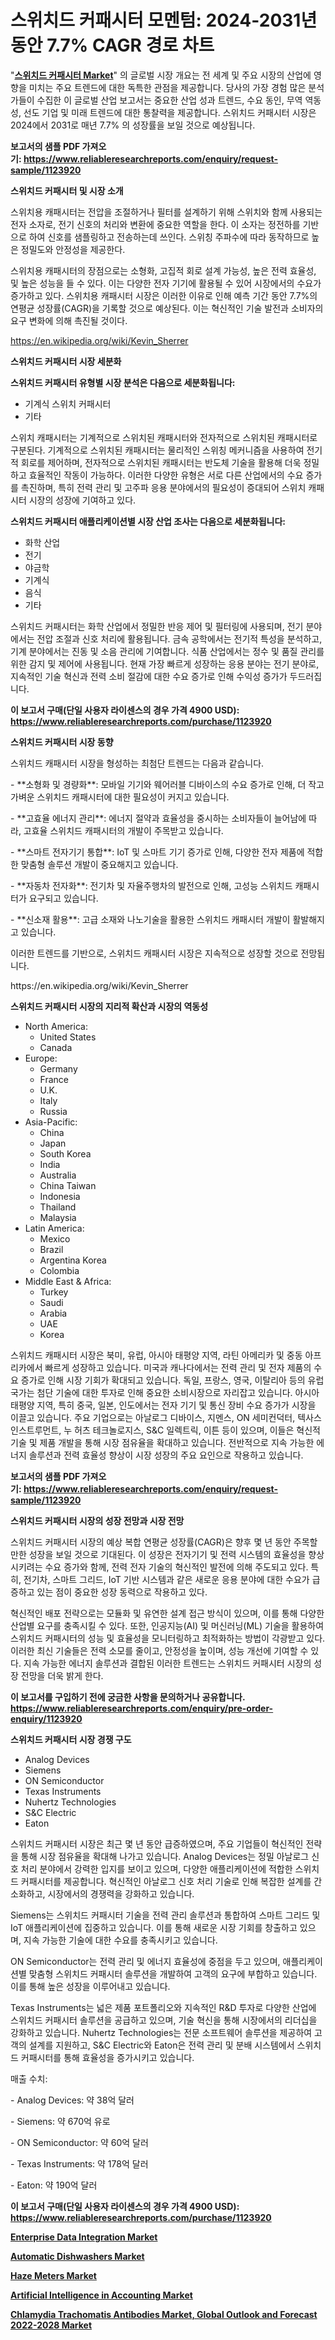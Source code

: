 <p><h1>스위치드 커패시터 모멘텀: 2024-2031년 동안 7.7% CAGR 경로 차트</h1></p><p>"<strong><a href="https://www.reliableresearchreports.com/switched-capacitors-r1123920?utm_campaign=105&utm_medium=7&utm_source=Github&utm_content=ia&utm_term=17112024&utm_id=switched-capacitors">스위치드 커패시터 Market</a></strong>" 의 글로벌 시장 개요는 전 세계 및 주요 시장의 산업에 영향을 미치는 주요 트렌드에 대한 독특한 관점을 제공합니다. 당사의 가장 경험 많은 분석가들이 수집한 이 글로벌 산업 보고서는 중요한 산업 성과 트렌드, 수요 동인, 무역 역동성, 선도 기업 및 미래 트렌드에 대한 통찰력을 제공합니다. 스위치드 커패시터 시장은 2024에서 2031로 매년 7.7% 의 성장률을 보일 것으로 예상됩니다.</p>
<p><strong>보고서의 샘플 PDF 가져오기:&nbsp;<a href="https://www.reliableresearchreports.com/enquiry/request-sample/1123920?utm_campaign=105&utm_medium=7&utm_source=Github&utm_content=ia&utm_term=17112024&utm_id=switched-capacitors">https://www.reliableresearchreports.com/enquiry/request-sample/1123920</a></strong></p>
<p><strong>스위치드 커패시터 및 시장 소개</strong></p>
<p><p>스위치용 캐패시터는 전압을 조절하거나 필터를 설계하기 위해 스위치와 함께 사용되는 전자 소자로, 전기 신호의 처리와 변환에 중요한 역할을 한다. 이 소자는 정전하를 기반으로 하여 신호를 샘플링하고 전송하는데 쓰인다. 스위칭 주파수에 따라 동작하므로 높은 정밀도와 안정성을 제공한다. </p><p>스위치용 캐패시터의 장점으로는 소형화, 고집적 회로 설계 가능성, 높은 전력 효율성, 및 높은 성능을 들 수 있다. 이는 다양한 전자 기기에 활용될 수 있어 시장에서의 수요가 증가하고 있다. 스위치용 캐패시터 시장은 이러한 이유로 인해 예측 기간 동안 7.7%의 연평균 성장률(CAGR)을 기록할 것으로 예상된다. 이는 혁신적인 기술 발전과 소비자의 요구 변화에 의해 촉진될 것이다.</p></p>
<p><a href="https://en.wikipedia.org/wiki/Kevin_Sherrer?utm_campaign=105&utm_medium=7&utm_source=Github&utm_content=ia&utm_term=17112024&utm_id=switched-capacitors">https://en.wikipedia.org/wiki/Kevin_Sherrer</a></p>
<p><strong>스위치드 커패시터 시장 세분화</strong></p>
<p><strong>스위치드 커패시터 유형별 시장 분석은 다음으로 세분화됩니다:</strong></p>
<p><ul><li>기계식 스위치 커패시터</li><li>기타</li></ul></p>
<p><p>스위치 캐패시터는 기계적으로 스위치된 캐패시터와 전자적으로 스위치된 캐패시터로 구분된다. 기계적으로 스위치된 캐패시터는 물리적인 스위칭 메커니즘을 사용하여 전기적 회로를 제어하며, 전자적으로 스위치된 캐패시터는 반도체 기술을 활용해 더욱 정밀하고 효율적인 작동이 가능하다. 이러한 다양한 유형은 서로 다른 산업에서의 수요 증가를 촉진하며, 특히 전력 관리 및 고주파 응용 분야에서의 필요성이 증대되어 스위치 캐패시터 시장의 성장에 기여하고 있다.</p></p>
<p><strong>스위치드 커패시터 애플리케이션별 시장 산업 조사는 다음으로 세분화됩니다:</strong></p>
<p><ul><li>화학 산업</li><li>전기</li><li>야금학</li><li>기계식</li><li>음식</li><li>기타</li></ul></p>
<p><p>스위치드 커패시터는 화학 산업에서 정밀한 반응 제어 및 필터링에 사용되며, 전기 분야에서는 전압 조절과 신호 처리에 활용됩니다. 금속 공학에서는 전기적 특성을 분석하고, 기계 분야에서는 진동 및 소음 관리에 기여합니다. 식품 산업에서는 정수 및 품질 관리를 위한 감지 및 제어에 사용됩니다. 현재 가장 빠르게 성장하는 응용 분야는 전기 분야로, 지속적인 기술 혁신과 전력 소비 절감에 대한 수요 증가로 인해 수익성 증가가 두드러집니다.</p></p>
<p><strong>이 보고서 구매(단일 사용자 라이센스의 경우 가격 4900 USD): <a href="https://www.reliableresearchreports.com/purchase/1123920?utm_campaign=105&utm_medium=7&utm_source=Github&utm_content=ia&utm_term=17112024&utm_id=switched-capacitors">https://www.reliableresearchreports.com/purchase/1123920</a></strong></p>
<p><strong>스위치드 커패시터 시장 동향</strong></p>
<p><p>스위치드 캐패시터 시장을 형성하는 최첨단 트렌드는 다음과 같습니다.</p><p>- **소형화 및 경량화**: 모바일 기기와 웨어러블 디바이스의 수요 증가로 인해, 더 작고 가벼운 스위치드 캐패시터에 대한 필요성이 커지고 있습니다.</p><p>- **고효율 에너지 관리**: 에너지 절약과 효율성을 중시하는 소비자들이 늘어남에 따라, 고효율 스위치드 캐패시터의 개발이 주목받고 있습니다.</p><p>- **스마트 전자기기 통합**: IoT 및 스마트 기기 증가로 인해, 다양한 전자 제품에 적합한 맞춤형 솔루션 개발이 중요해지고 있습니다.</p><p>- **자동차 전자화**: 전기차 및 자율주행차의 발전으로 인해, 고성능 스위치드 캐패시터가 요구되고 있습니다.</p><p>- **신소재 활용**: 고급 소재와 나노기술을 활용한 스위치드 캐패시터 개발이 활발해지고 있습니다.</p><p>이러한 트렌드를 기반으로, 스위치드 캐패시터 시장은 지속적으로 성장할 것으로 전망됩니다.</p></p>
<p>https://en.wikipedia.org/wiki/Kevin_Sherrer</p>
<p><strong>스위치드 커패시터 시장의 지리적 확산과 시장의 역동성</strong></p>
<p><ul>
    <li>
        North America:
        <ul>
            <li>United States</li>
            <li>Canada</li>
        </ul>
    </li>
    <li>
        Europe:
        <ul>
            <li>Germany</li>
            <li>France</li>
            <li>U.K.</li>
            <li>Italy</li>
            <li>Russia</li>
        </ul>
    </li>
    <li>
        Asia-Pacific:
        <ul>
            <li>China</li>
            <li>Japan</li>
            <li>South Korea</li>
            <li>India</li>
            <li>Australia</li>
            <li>China Taiwan</li>
            <li>Indonesia</li>
            <li>Thailand</li>
            <li>Malaysia</li>
        </ul>
    </li>
    <li>
        Latin America:
        <ul>
            <li>Mexico</li>
            <li>Brazil</li>
            <li>Argentina Korea</li>
            <li>Colombia</li>
        </ul>
    </li>
    <li>
        Middle East & Africa:
        <ul>
            <li>Turkey</li>
            <li>Saudi</li>
            <li>Arabia</li>
            <li>UAE</li>
            <li>Korea</li>
        </ul>
    </li>
    </ul></p>
<p><p>스위치드 캐패시터 시장은 북미, 유럽, 아시아 태평양 지역, 라틴 아메리카 및 중동 아프리카에서 빠르게 성장하고 있습니다. 미국과 캐나다에서는 전력 관리 및 전자 제품의 수요 증가로 인해 시장 기회가 확대되고 있습니다. 독일, 프랑스, 영국, 이탈리아 등의 유럽 국가는 첨단 기술에 대한 투자로 인해 중요한 소비시장으로 자리잡고 있습니다. 아시아 태평양 지역, 특히 중국, 일본, 인도에서는 전자 기기 및 통신 장비 수요 증가가 시장을 이끌고 있습니다. 주요 기업으로는 아날로그 디바이스, 지멘스, ON 세미컨덕터, 텍사스 인스트루먼트, 누 허츠 테크놀로지스, S&C 일렉트릭, 이튼 등이 있으며, 이들은 혁신적 기술 및 제품 개발을 통해 시장 점유율을 확대하고 있습니다. 전반적으로 지속 가능한 에너지 솔루션과 전력 효율성 향상이 시장 성장의 주요 요인으로 작용하고 있습니다.</p></p>
<p><strong>보고서의 샘플 PDF 가져오기:&nbsp;<a href="https://www.reliableresearchreports.com/enquiry/request-sample/1123920?utm_campaign=105&utm_medium=7&utm_source=Github&utm_content=ia&utm_term=17112024&utm_id=switched-capacitors">https://www.reliableresearchreports.com/enquiry/request-sample/1123920</a></strong></p>
<p><strong>스위치드 커패시터 시장의 성장 전망과 시장 전망</strong></p>
<p><p>스위치드 커패시터 시장의 예상 복합 연평균 성장률(CAGR)은 향후 몇 년 동안 주목할 만한 성장을 보일 것으로 기대된다. 이 성장은 전자기기 및 전력 시스템의 효율성을 향상시키려는 수요 증가와 함께, 전력 전자 기술의 혁신적인 발전에 의해 주도되고 있다. 특히, 전기차, 스마트 그리드, IoT 기반 시스템과 같은 새로운 응용 분야에 대한 수요가 급증하고 있는 점이 중요한 성장 동력으로 작용하고 있다.</p><p>혁신적인 배포 전략으로는 모듈화 및 유연한 설계 접근 방식이 있으며, 이를 통해 다양한 산업별 요구를 충족시킬 수 있다. 또한, 인공지능(AI) 및 머신러닝(ML) 기술을 활용하여 스위치드 커패시터의 성능 및 효율성을 모니터링하고 최적화하는 방법이 각광받고 있다. 이러한 최신 기술들은 전력 소모를 줄이고, 안정성을 높이며, 성능 개선에 기여할 수 있다. 지속 가능한 에너지 솔루션과 결합된 이러한 트렌드는 스위치드 커패시터 시장의 성장 전망을 더욱 밝게 한다.</p></p>
<p><strong>이 보고서를 구입하기 전에 궁금한 사항을 문의하거나 공유합니다. <a href="https://www.reliableresearchreports.com/enquiry/pre-order-enquiry/1123920?utm_campaign=105&utm_medium=7&utm_source=Github&utm_content=ia&utm_term=17112024&utm_id=switched-capacitors">https://www.reliableresearchreports.com/enquiry/pre-order-enquiry/1123920</a></strong></p>
<p><strong>스위치드 커패시터 시장 경쟁 구도</strong></p>
<p><ul><li>Analog Devices</li><li>Siemens‎</li><li>ON Semiconductor</li><li>Texas Instruments</li><li>Nuhertz Technologies</li><li>S&C Electric</li><li>Eaton</li></ul></p>
<p><p>스위치드 커패시터 시장은 최근 몇 년 동안 급증하였으며, 주요 기업들이 혁신적인 전략을 통해 시장 점유율을 확대해 나가고 있습니다. Analog Devices는 정밀 아날로그 신호 처리 분야에서 강력한 입지를 보이고 있으며, 다양한 애플리케이션에 적합한 스위치드 커패시터를 제공합니다. 혁신적인 아날로그 신호 처리 기술로 인해 복잡한 설계를 간소화하고, 시장에서의 경쟁력을 강화하고 있습니다.</p><p>Siemens는 스위치드 커패시터 기술을 전력 관리 솔루션과 통합하여 스마트 그리드 및 IoT 애플리케이션에 집중하고 있습니다. 이를 통해 새로운 시장 기회를 창출하고 있으며, 지속 가능한 기술에 대한 수요를 충족시키고 있습니다.</p><p>ON Semiconductor는 전력 관리 및 에너지 효율성에 중점을 두고 있으며, 애플리케이션별 맞춤형 스위치드 커패시터 솔루션을 개발하여 고객의 요구에 부합하고 있습니다. 이를 통해 높은 성장을 이루어내고 있습니다.</p><p>Texas Instruments는 넓은 제품 포트폴리오와 지속적인 R&D 투자로 다양한 산업에 스위치드 커패시터 솔루션을 공급하고 있으며, 기술 혁신을 통해 시장에서의 리더십을 강화하고 있습니다. Nuhertz Technologies는 전문 소프트웨어 솔루션을 제공하여 고객의 설계를 지원하고, S&C Electric와 Eaton은 전력 관리 및 분배 시스템에서 스위치드 커패시터를 통해 효율성을 증가시키고 있습니다.</p><p>매출 수치:</p><p>- Analog Devices: 약 38억 달러</p><p>- Siemens: 약 670억 유로</p><p>- ON Semiconductor: 약 60억 달러</p><p>- Texas Instruments: 약 178억 달러</p><p>- Eaton: 약 190억 달러</p></p>
<p><strong>이 보고서 구매(단일 사용자 라이센스의 경우 가격 4900 USD): <a href="https://www.reliableresearchreports.com/purchase/1123920?utm_campaign=105&utm_medium=7&utm_source=Github&utm_content=ia&utm_term=17112024&utm_id=switched-capacitors">https://www.reliableresearchreports.com/purchase/1123920</a></strong></p>
<p><strong><p><a href="https://issuu.com/reportprime-2/docs/enterprise-data-integration-market-_baa781217276cf?utm_campaign=105&utm_medium=7&utm_source=Github&utm_content=ia&utm_term=17112024&utm_id=switched-capacitors">Enterprise Data Integration Market</a></p><p><a href="https://www.linkedin.com/pulse/comprehensive-automatic-dishwashers-market-report-regional-ye95e?utm_campaign=105&utm_medium=7&utm_source=Github&utm_content=ia&utm_term=17112024&utm_id=switched-capacitors">Automatic Dishwashers Market</a></p><p><a href="https://www.linkedin.com/pulse/haze-meters-market-drivers-challenges-forecast-2024-2031-hcvve?utm_campaign=105&utm_medium=7&utm_source=Github&utm_content=ia&utm_term=17112024&utm_id=switched-capacitors">Haze Meters Market</a></p><p><a href="https://issuu.com/reportprime-2/docs/artificial-intelligence-in-accounti_6587b9151043c1?utm_campaign=105&utm_medium=7&utm_source=Github&utm_content=ia&utm_term=17112024&utm_id=switched-capacitors">Artificial Intelligence in Accounting Market</a></p><p><a href="https://github.com/vimar16th/Market-Research-Report-List-6/blob/main/chlamydia-trachomatis-antibodies-market-global-outlook-and-forecast-2022-2028-market.md?utm_campaign=105&utm_medium=7&utm_source=Github&utm_content=ia&utm_term=17112024&utm_id=switched-capacitors">Chlamydia Trachomatis Antibodies Market, Global Outlook and Forecast 2022-2028 Market</a></p></strong></p>
<p></p>